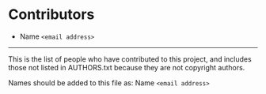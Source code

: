 # Contributors

* Name `<email address>`

---

This is the list of people who have contributed to this project,
and includes those not listed in AUTHORS.txt because they are not
copyright authors.

Names should be added to this file as:
Name `<email address>`
